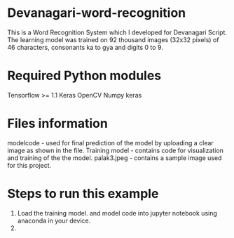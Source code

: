 # Devanagari-word-recognition
This is a Word Recognition System which I developed for Devanagari Script. The learning model was trained on 92 thousand images (32x32 pixels) of 46 characters, consonants ka to gya and digits 0 to 9.

# Required Python modules
Tensorflow >= 1.1
Keras
OpenCV
Numpy
keras

# Files information
modelcode - used for final prediction of the model by uploading a clear image as shown in the file.
Training model - contains code for visualization and training of the the model.
palak3.jpeg - contains a sample image used for this project.


# Steps to run this example
1. Load the training model. and model code into jupyter notebook using anaconda in your device.
2. 
